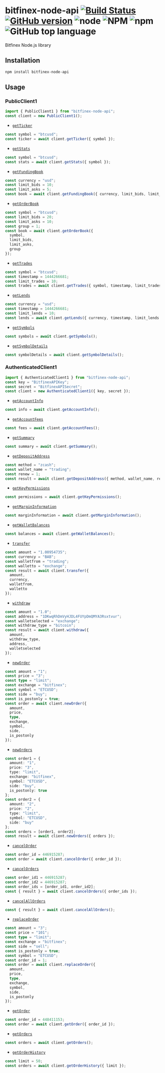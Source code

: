 # bitfinex-node-api [![Build Status](https://travis-ci.com/vansergen/bitfinex-node-api.svg?branch=master)](https://travis-ci.com/vansergen/bitfinex-node-api) [![GitHub version](https://badge.fury.io/gh/vansergen%2Fbitfinex-node-api.svg)](https://github.com/vansergen/bitfinex-node-api) ![node](https://img.shields.io/node/v/bitfinex-node-api) ![NPM](https://img.shields.io/npm/l/bitfinex-node-api) ![npm](https://img.shields.io/npm/dt/bitfinex-node-api) ![GitHub top language](https://img.shields.io/github/languages/top/vansergen/bitfinex-node-api)

Bitfinex Node.js library

## Installation

```bash
npm install bitfinex-node-api
```

## Usage

### PublicClient1

```typescript
import { PublicClient1 } from "bitfinex-node-api";
const client = new PublicClient1();
```

- [`getTicker`](https://docs.bitfinex.com/v1/reference#rest-public-ticker)

```typescript
const symbol = "btcusd";
const ticker = await client.getTicker({ symbol });
```

- [`getStats`](https://docs.bitfinex.com/v1/reference#rest-public-stats)

```typescript
const symbol = "btcusd";
const stats = await client.getStats({ symbol });
```

- [`getFundingBook`](https://docs.bitfinex.com/v1/reference#rest-public-fundingbook)

```typescript
const currency = "usd";
const limit_bids = 10;
const limit_asks = 5;
const book = await client.getFundingBook({ currency, limit_bids, limit_asks });
```

- [`getOrderBook`](https://docs.bitfinex.com/v1/reference#rest-public-orderbook)

```typescript
const symbol = "btcusd";
const limit_bids = 20;
const limit_asks = 10;
const group = 1;
const book = await client.getOrderBook({
  symbol,
  limit_bids,
  limit_asks,
  group
});
```

- [`getTrades`](https://docs.bitfinex.com/v1/reference#rest-public-trades)

```typescript
const symbol = "btcusd";
const timestamp = 1444266681;
const limit_trades = 10;
const trades = await client.getTrades({ symbol, timestamp, limit_trades });
```

- [`getLends`](https://docs.bitfinex.com/v1/reference#rest-public-lends)

```typescript
const currency = "usd";
const timestamp = 1444266681;
const limit_lends = 10;
const lends = await client.getLends({ currency, timestamp, limit_lends });
```

- [`getSymbols`](https://docs.bitfinex.com/v1/reference#rest-public-symbols)

```typescript
const symbols = await client.getSymbols();
```

- [`getSymbolDetails`](https://docs.bitfinex.com/v1/reference#rest-public-symbol-details)

```typescript
const symbolDetails = await client.getSymbolDetails();
```

### AuthenticatedClient1

```typescript
import { AuthenticatedClient1 } from "bitfinex-node-api";
const key = "BitfinexAPIKey";
const secret = "BitfinexAPISecret";
const client = new AuthenticatedClient1({ key, secret });
```

- [`getAccountInfo`](https://docs.bitfinex.com/v1/reference#rest-auth-account-info)

```typescript
const info = await client.getAccountInfo();
```

- [`getAccountFees`](https://docs.bitfinex.com/v1/reference#rest-auth-fees)

```typescript
const fees = await client.getAccountFees();
```

- [`getSummary`](https://docs.bitfinex.com/v1/reference#rest-auth-summary)

```typescript
const summary = await client.getSummary();
```

- [`getDepositAddress`](https://docs.bitfinex.com/v1/reference#rest-auth-deposit)

```typescript
const method = "zcash";
const wallet_name = "trading";
const renew = 1;
const result = await client.getDepositAddress({ method, wallet_name, renew });
```

- [`getKeyPermissions`](https://docs.bitfinex.com/v1/reference#auth-key-permissions)

```typescript
const permissions = await client.getKeyPermissions();
```

- [`getMarginInformation`](https://docs.bitfinex.com/v1/reference#rest-auth-margin-information)

```typescript
const marginInformation = await client.getMarginInformation();
```

- [`getWalletBalances`](https://docs.bitfinex.com/v1/reference#rest-auth-wallet-balances)

```typescript
const balances = await client.getWalletBalances();
```

- [`transfer`](https://docs.bitfinex.com/v1/reference#rest-auth-transfer-between-wallets)

```typescript
const amount = "1.00954735";
const currency = "BAB";
const walletfrom = "trading";
const walletto = "exchange";
const result = await client.transfer({
  amount,
  currency,
  walletfrom,
  walletto
});
```

- [`withdraw`](https://docs.bitfinex.com/v1/reference#rest-auth-withdrawal)

```typescript
const amount = "1.0";
const address = "1DKwqRhDmVyHJDL4FUYpDmQMYA3Rsxtvur";
const walletselected = "exchange";
const withdraw_type = "bitcoin";
const result = await client.withdraw({
  amount,
  withdraw_type,
  address,
  walletselected
});
```

- [`newOrder`](https://docs.bitfinex.com/v1/reference#rest-auth-orders)

```typescript
const amount = "1";
const price = "3";
const type = "limit";
const exchange = "bitfinex";
const symbol = "ETCUSD";
const side = "buy";
const is_postonly = true;
const order = await client.newOrder({
  amount,
  price,
  type,
  exchange,
  symbol,
  side,
  is_postonly
});
```

- [`newOrders`](https://docs.bitfinex.com/v1/reference#rest-auth-multiple-new-orders)

```typescript
const order1 = {
  amount: "1",
  price: "3",
  type: "limit",
  exchange: "bitfinex",
  symbol: "ETCUSD",
  side: "buy",
  is_postonly: true
};
const order2 = {
  amount: "2",
  price: "2",
  type: "limit",
  symbol: "ETCUSD",
  side: "buy"
};
const orders = [order1, order2];
const result = await client.newOrders({ orders });
```

- [`cancelOrder`](https://docs.bitfinex.com/v1/reference#rest-auth-cancel-order)

```typescript
const order_id = 446915287;
const order = await client.cancelOrder({ order_id });
```

- [`cancelOrders`](https://docs.bitfinex.com/v1/reference#rest-auth-cancel-multiple-orders)

```typescript
const order_id1 = 446915287;
const order_id2 = 446915287;
const order_ids = [order_id1, order_id2];
const { result } = await client.cancelOrders({ order_ids });
```

- [`cancelAllOrders`](https://docs.bitfinex.com/v1/reference#rest-auth-cancel-all-orders)

```typescript
const { result } = await client.cancelAllOrders();
```

- [`replaceOrder`](https://docs.bitfinex.com/v1/reference#rest-auth-replace-order)

```typescript
const amount = "3";
const price = "101";
const type = "limit";
const exchange = "bitfinex";
const side = "sell";
const is_postonly = true;
const symbol = "ETCUSD";
const order_id = 1;
const order = await client.replaceOrder({
  amount,
  price,
  type,
  exchange,
  symbol,
  side,
  is_postonly
});
```

- [`getOrder`](https://docs.bitfinex.com/v1/reference#rest-auth-order-status)

```typescript
const order_id = 448411153;
const order = await client.getOrder({ order_id });
```

- [`getOrders`](https://docs.bitfinex.com/v1/reference#rest-auth-active-orders)

```typescript
const orders = await client.getOrders();
```

- [`getOrderHistory`](https://docs.bitfinex.com/v1/reference#rest-auth-orders-history)

```typescript
const limit = 50;
const orders = await client.getOrderHistory({ limit });
```

